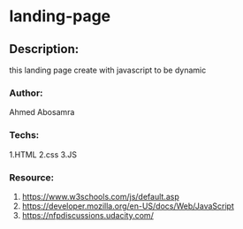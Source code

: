 # landing-page

## Description:

this landing page create with javascript to be dynamic

### Author:
Ahmed Abosamra

### Techs:
1.HTML
2.css
3.JS

### Resource:
1. https://www.w3schools.com/js/default.asp
2. https://developer.mozilla.org/en-US/docs/Web/JavaScript
3. https://nfpdiscussions.udacity.com/
